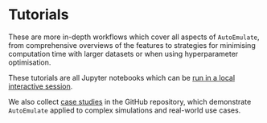 # Tutorials

These are more in-depth workflows which cover all aspects of `AutoEmulate`, from comprehensive overviews of the features to strategies for minimising computation time with larger datasets or when using hyperparameter optimisation.

These tutorials are all Jupyter notebooks which can be [run in a local interactive session](../getting-started/installation.md#interactive-tutorials).

We also collect [case studies](https://github.com/alan-turing-institute/autoemulate/tree/main/case_studies) in the GitHub repository, which demonstrate `AutoEmulate` applied to complex simulations and real-world use cases.